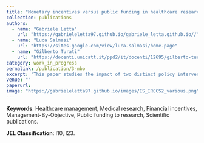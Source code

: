 ```yaml
---
title: "Monetary incentives versus public funding in healthcare research: what matters the most?"
collection: publications
authors:
  - name: "Gabriele Letta"
    url: "https://gabrieleletta97.github.io/gabriele_letta.github.io//"
  - name: "Luca Salmasi"
    url: "https://sites.google.com/view/luca-salmasi/home-page"
  - name: "Gilberto Turati"
    url: "https://docenti.unicatt.it/ppd2/it/docenti/12695/gilberto-turati/profilo"
category: work_in_progress
permalink: /publication/3-mbo
excerpt: 'This paper studies the impact of two distinct policy interventions on scientific research productivity in a major private Italian hospital. The first is a performance-based monetary incentive program (a Management-By-Objectives or MBO bonus) introduced by the hospital management to reward non-academic physicians for publishing research. The second is the hospital’s recognition as an *Istituto di Ricovero e Cura a Carattere Scientifico* (IRCCS), which allowed its academic medical researchers to access earmarked public research funding. Using detailed panel data on physicians’ publications from 2012 to 2022, we employ several difference-in-differences strategies to evaluate each policy’s effect. We find that the introduction of monetary incentives did not lead to any significant effect in research output by previously less research-active (non-academic) physicians, unless they were both treated by the MBO policy and had also access to IRCCS funding (``double-treated''). The IRCCS recognition caused instead a major boost in the publication rates of academic doctors and Medical Directors affected by both policies. We detect no evidence that these incentives affected research quality in the short run, as the additional publications did not have any significant impact on citations. We also document increased cross-collaboration between the incentivized groups, indicating the emergence of knowledge spillovers. These findings inform the design of policies to stimulate research in healthcare organizations, highlighting the lesser significance of performance-based performance incentives in absence of adequate research funding means.'
venue: ""
paperurl:
image: "https://gabrieleletta97.github.io/images/ES_IRCCS2_various.png"  # Path to your image
---
```

**Keywords**: Healthcare management, Medical research, Financial incentives, Management-By-Objective, Public funding to research, Scientific publications.

**JEL Classification**: I10, I23.
